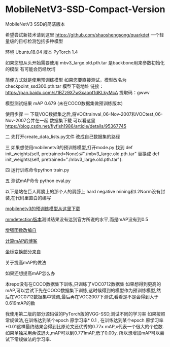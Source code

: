 # MobileNetV3-SSD-Compact-Version
MobileNetV3 SSD的简洁版本

希望尝试新技术请到这里 https://github.com/shaoshengsong/quarkdet
一个轻量级的目标检测包括多种模型

环境
Ubuntu18.04 
版本 PyTorch 1.4

如果您想从头开始需要使用
mbv3_large.old.pth.tar
是backbone用来参数初始化的模型
有可能会历经坎坷


简便方式就是使用预训练模型
如果您要直接测试，模型改名为checkpoint_ssd300.pth.tar
模型下载地址
链接：https://pan.baidu.com/s/1BZz9X7w3xaopf1dKLkyMcA 
提取码：gwwv


模型测试结果 mAP 0.679 (未在COCO数据集做预训练版本)

 使用步骤
一 下载VOC数据集之后,将VOCtrainval_06-Nov-2007和VOCtest_06-Nov-2007合并在一起
数据集下载 可以看这里
https://blog.csdn.net/flyfish1986/article/details/95367745

二 先打开create_data_lists.py文件
改成自己数据集的路径

三 如果想使用mobilenetv3的预训练模型,打开mode.py
找到    def init_weights(self, pretrained=None):#"./mbv3_large.old.pth.tar"
替换成 def init_weights(self, pretrained="./mbv3_large.old.pth.tar"):


四 运行训练命令python train.py

五 测试mAP命令 python eval.py



以下是站在巨人肩膀上的那个人的肩膀上
hard negative mining和L2Norm没有封装,在代码里直白的编写


[mobilenetv3的预训练模型从这里下载](https://github.com/xiaolai-sqlai/mobilenetv3)

[mmdetection版本](https://github.com/ujsyehao/mobilenetv3-ssd)测试结果没有达到官方所说的水平,而是mAP没有到0.5

[增强函数改编自](https://github.com/amdegroot/ssd.pytorch/blob/master/utils/augmentations.py)

 [计算mAP的博客](https://medium.com/@jonathan_hui/map-mean-average-precision-for-object-detection-45c121a31173)

 [坐标变换部分来自](https://github.com/weiliu89/caffe/issues/155)
 
 关于提高mAP的做法

如果还想提高mAP怎么办

本repo没有在COCO数据集下训练,只训练了VOC0712数据集
如果想得到更高的mAP,可以尝试下先在COCO数据集下训练,这时候得到的模型作为预训练模型,然后在VOC0712数据集中微调,最后再在VOC2007下测试,看看是不是会得到大于0.619mAP的数

我使用第二版的部分源码做的PyTorch版的VGG-SSD,测试不同的学习率
如果按照常规做法,在训练达到某个epoch 原学习率* 0.1 , 在训练达到某个epoch 原学习率*0.01这样最终结果会得到比原论文还优秀的0.77x mAP,x代表一个很大的个位数.
如果单独采用余弦退火,mAP可以到0.771mAP,低了0.00y.
所以想增加mAP可以尝试下常规做法的学习率. 
